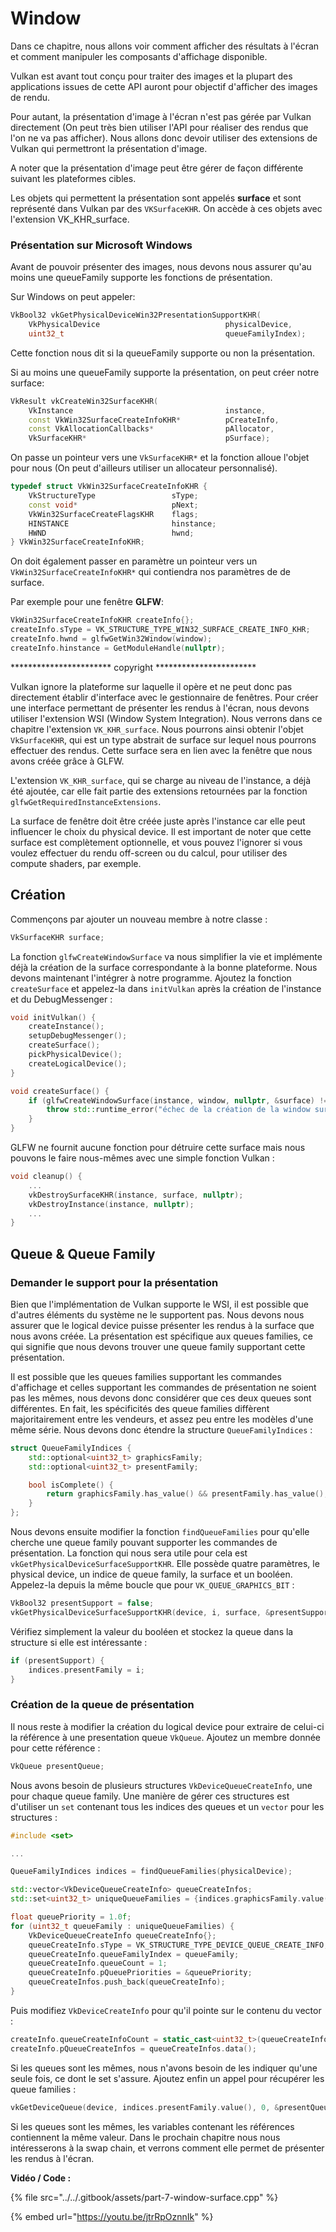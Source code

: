# Window

Dans ce chapitre, nous allons voir comment afficher des résultats à l'écran et comment manipuler les composants d'affichage disponible.

Vulkan est avant tout conçu pour traiter des images et la plupart des applications issues de cette API auront pour objectif d'afficher des images de rendu.

Pour autant, la présentation d'image à l'écran n'est pas gérée par Vulkan directement \(On peut très bien utiliser l'API pour réaliser des rendus que l'on ne va pas afficher\). Nous allons donc devoir utiliser des extensions de Vulkan qui permettront la présentation d'image.

A noter que la présentation d'image peut être gérer de façon différente suivant les plateformes cibles.

Les objets qui permettent la présentation sont appelés **surface** et sont représenté dans Vulkan par des `VKSurfaceKHR`. On accède à ces objets avec l'extension VK\_KHR\_surface.

### Présentation sur Microsoft Windows

Avant de pouvoir présenter des images, nous devons nous assurer qu'au moins une queueFamily supporte les fonctions de présentation.

Sur Windows on peut appeler:

```cpp
VkBool32 vkGetPhysicalDeviceWin32PresentationSupportKHR(
    VkPhysicalDevice                            physicalDevice,
    uint32_t                                    queueFamilyIndex);
```

Cette fonction nous dit si la queueFamily supporte ou non la présentation.

Si au moins une queueFamily supporte la présentation, on peut créer notre surface:

```cpp
VkResult vkCreateWin32SurfaceKHR(
    VkInstance                                  instance,
    const VkWin32SurfaceCreateInfoKHR*          pCreateInfo,
    const VkAllocationCallbacks*                pAllocator,
    VkSurfaceKHR*                               pSurface);
```

On passe un pointeur vers une `VkSurfaceKHR*` et la fonction alloue l'objet pour nous \(On peut d'ailleurs utiliser un allocateur personnalisé\).

```cpp
typedef struct VkWin32SurfaceCreateInfoKHR {
    VkStructureType                 sType;
    const void*                     pNext;
    VkWin32SurfaceCreateFlagsKHR    flags;
    HINSTANCE                       hinstance;
    HWND                            hwnd;
} VkWin32SurfaceCreateInfoKHR;
```

On doit également passer en paramètre un pointeur vers un `VkWin32SurfaceCreateInfoKHR*` qui contiendra nos paramètres de de surface.

Par exemple pour une fenêtre **GLFW**:

```cpp
VkWin32SurfaceCreateInfoKHR createInfo{};
createInfo.sType = VK_STRUCTURE_TYPE_WIN32_SURFACE_CREATE_INFO_KHR;
createInfo.hwnd = glfwGetWin32Window(window);
createInfo.hinstance = GetModuleHandle(nullptr);
```



\*\*\*\*\*\*\*\*\*\*\*\*\*\*\*\*\*\*\*\*\*\*\* copyright \*\*\*\*\*\*\*\*\*\*\*\*\*\*\*\*\*\*\*\*\*\*\*

Vulkan ignore la plateforme sur laquelle il opère et ne peut donc pas directement établir d'interface avec le gestionnaire de fenêtres. Pour créer une interface permettant de présenter les rendus à l'écran, nous devons utiliser l'extension WSI \(Window System Integration\). Nous verrons dans ce chapitre l'extension `VK_KHR_surface`. Nous pourrons ainsi obtenir l'objet `VkSurfaceKHR`, qui est un type abstrait de surface sur lequel nous pourrons effectuer des rendus. Cette surface sera en lien avec la fenêtre que nous avons créée grâce à GLFW.

L'extension `VK_KHR_surface`, qui se charge au niveau de l'instance, a déjà été ajoutée, car elle fait partie des extensions retournées par la fonction `glfwGetRequiredInstanceExtensions`.

La surface de fenêtre doit être créée juste après l'instance car elle peut influencer le choix du physical device. Il est important de noter que cette surface est complètement optionnelle, et vous pouvez l'ignorer si vous voulez effectuer du rendu off-screen ou du calcul, pour utiliser des compute shaders, par exemple.

## Création

Commençons par ajouter un nouveau membre à notre classe :

```cpp
VkSurfaceKHR surface;
```

La fonction `glfwCreateWindowSurface` va nous simplifier la vie et implémente déjà la création de la surface correspondante à la bonne plateforme. Nous devons maintenant l'intégrer à notre programme. Ajoutez la fonction `createSurface` et appelez-la dans `initVulkan` après la création de l'instance et du DebugMessenger :

```cpp
void initVulkan() {
    createInstance();
    setupDebugMessenger();
    createSurface();
    pickPhysicalDevice();
    createLogicalDevice();
}

void createSurface() {
    if (glfwCreateWindowSurface(instance, window, nullptr, &surface) != VK_SUCCESS) {
        throw std::runtime_error("échec de la création de la window surface!");
    }
}
```

GLFW ne fournit aucune fonction pour détruire cette surface mais nous pouvons le faire nous-mêmes avec une simple fonction Vulkan :

```cpp
void cleanup() {
    ...
    vkDestroySurfaceKHR(instance, surface, nullptr);
    vkDestroyInstance(instance, nullptr);
    ...
}
```

## Queue & Queue Family

### Demander le support pour la présentation

Bien que l'implémentation de Vulkan supporte le WSI, il est possible que d'autres éléments du système ne le supportent pas. Nous devons nous assurer que le logical device puisse présenter les rendus à la surface que nous avons créée. La présentation est spécifique aux queues families, ce qui signifie que nous devons trouver une queue family supportant cette présentation.

Il est possible que les queues families supportant les commandes d'affichage et celles supportant les commandes de présentation ne soient pas les mêmes, nous devons donc considérer que ces deux queues sont différentes. En fait, les spécificités des queue families diffèrent majoritairement entre les vendeurs, et assez peu entre les modèles d'une même série. Nous devons donc étendre la structure `QueueFamilyIndices` :

```cpp
struct QueueFamilyIndices {
    std::optional<uint32_t> graphicsFamily;
    std::optional<uint32_t> presentFamily;

    bool isComplete() {
        return graphicsFamily.has_value() && presentFamily.has_value();
    }
};
```

Nous devons ensuite modifier la fonction `findQueueFamilies` pour qu'elle cherche une queue family pouvant supporter les commandes de présentation. La fonction qui nous sera utile pour cela est `vkGetPhysicalDeviceSurfaceSupportKHR`. Elle possède quatre paramètres, le physical device, un indice de queue family, la surface et un booléen. Appelez-la depuis la même boucle que pour `VK_QUEUE_GRAPHICS_BIT` :

```cpp
VkBool32 presentSupport = false;
vkGetPhysicalDeviceSurfaceSupportKHR(device, i, surface, &presentSupport);
```

Vérifiez simplement la valeur du booléen et stockez la queue dans la structure si elle est intéressante :

```cpp
if (presentSupport) {
    indices.presentFamily = i;
}
```

### Création de la queue de présentation

Il nous reste à modifier la création du logical device pour extraire de celui-ci la référence à une presentation queue `VkQueue`. Ajoutez un membre donnée pour cette référence :

```cpp
VkQueue presentQueue;
```

Nous avons besoin de plusieurs structures `VkDeviceQueueCreateInfo`, une pour chaque queue family. Une manière de gérer ces structures est d'utiliser un `set` contenant tous les indices des queues et un `vector` pour les structures :

```cpp
#include <set>

...

QueueFamilyIndices indices = findQueueFamilies(physicalDevice);

std::vector<VkDeviceQueueCreateInfo> queueCreateInfos;
std::set<uint32_t> uniqueQueueFamilies = {indices.graphicsFamily.value(), indices.presentFamily.value()};

float queuePriority = 1.0f;
for (uint32_t queueFamily : uniqueQueueFamilies) {
    VkDeviceQueueCreateInfo queueCreateInfo{};
    queueCreateInfo.sType = VK_STRUCTURE_TYPE_DEVICE_QUEUE_CREATE_INFO;
    queueCreateInfo.queueFamilyIndex = queueFamily;
    queueCreateInfo.queueCount = 1;
    queueCreateInfo.pQueuePriorities = &queuePriority;
    queueCreateInfos.push_back(queueCreateInfo);
}
```

Puis modifiez `VkDeviceCreateInfo` pour qu'il pointe sur le contenu du vector :

```cpp
createInfo.queueCreateInfoCount = static_cast<uint32_t>(queueCreateInfos.size());
createInfo.pQueueCreateInfos = queueCreateInfos.data();
```

Si les queues sont les mêmes, nous n'avons besoin de les indiquer qu'une seule fois, ce dont le set s'assure. Ajoutez enfin un appel pour récupérer les queue families :

```cpp
vkGetDeviceQueue(device, indices.presentFamily.value(), 0, &presentQueue);
```

Si les queues sont les mêmes, les variables contenant les références contiennent la même valeur. Dans le prochain chapitre nous nous intéresserons à la swap chain, et verrons comment elle permet de présenter les rendus à l'écran.

**Vidéo / Code :**

{% file src="../../.gitbook/assets/part-7-window-surface.cpp" %}

{% embed url="https://youtu.be/jtrRpOznnIk" %}

